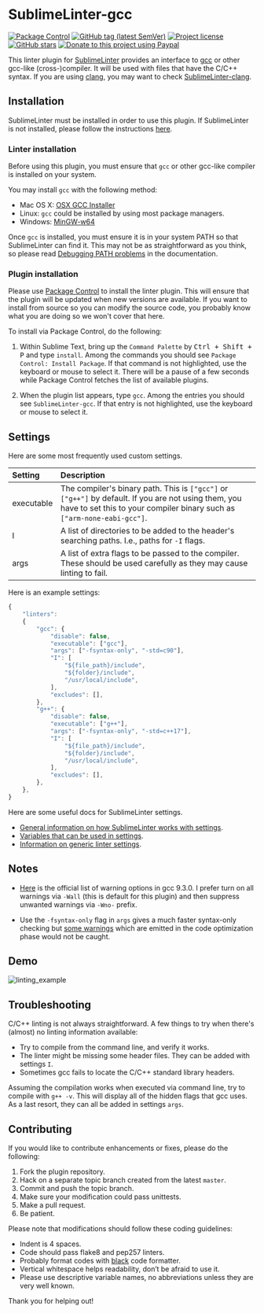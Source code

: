 # SublimeLinter-gcc

[![Package Control](https://img.shields.io/packagecontrol/dt/SublimeLinter-gcc?style=flat-square)](https://packagecontrol.io/packages/SublimeLinter-gcc)
[![GitHub tag (latest SemVer)](https://img.shields.io/github/tag/SublimeLinter/SublimeLinter-gcc?style=flat-square&logo=github)](https://github.com/SublimeLinter/SublimeLinter-gcc/tags)
[![Project license](https://img.shields.io/github/license/SublimeLinter/SublimeLinter-gcc?style=flat-square&logo=github)](https://github.com/SublimeLinter/SublimeLinter-gcc/blob/master/LICENSE)
[![GitHub stars](https://img.shields.io/github/stars/SublimeLinter/SublimeLinter-gcc?style=flat-square&logo=github)](https://github.com/SublimeLinter/SublimeLinter-gcc/stargazers)
[![Donate to this project using Paypal](https://img.shields.io/badge/paypal-donate-blue.svg?style=flat-square&logo=paypal)](https://www.paypal.me/jfcherng/5usd)

This linter plugin for [SublimeLinter](https://github.com/SublimeLinter/SublimeLinter)
provides an interface to [gcc](https://gcc.gnu.org/) or other gcc-like (cross-)compiler.
It will be used with files that have the C/C++ syntax.
If you are using [clang](https://clang.llvm.org), you may want to check
[SublimeLinter-clang](https://github.com/SublimeLinter/SublimeLinter-clang).


## Installation

SublimeLinter must be installed in order to use this plugin.
If SublimeLinter is not installed, please follow the instructions
[here](https://sublimelinter.readthedocs.org/en/stable/installation.html).


### Linter installation

Before using this plugin, you must ensure that `gcc` or other gcc-like compiler is installed on your system.

You may install `gcc` with the following method:

- Mac OS X: [OSX GCC Installer](https://github.com/kennethreitz/osx-gcc-installer)
- Linux: `gcc` could be installed by using most package managers.
- Windows: [MinGW-w64](https://sourceforge.net/projects/mingw-w64)

Once `gcc` is installed, you must ensure it is in your system PATH so that SublimeLinter can find it.
This may not be as straightforward as you think, so please read [Debugging PATH problems](https://sublimelinter.readthedocs.org/en/stable/troubleshooting.html#debugging-path-problems) in the documentation.


### Plugin installation

Please use [Package Control](https://sublime.wbond.net/installation) to install the linter plugin.
This will ensure that the plugin will be updated when new versions are available.
If you want to install from source so you can modify the source code,
you probably know what you are doing so we won't cover that here.

To install via Package Control, do the following:

1. Within Sublime Text, bring up the `Command Palette` by <kbd>Ctrl + Shift + P</kbd> and type `install`.
   Among the commands you should see `Package Control: Install Package`.
   If that command is not highlighted, use the keyboard or mouse to select it.
   There will be a pause of a few seconds while Package Control fetches the list of available plugins.

1. When the plugin list appears, type `gcc`. Among the entries you should see `SublimeLinter-gcc`.
   If that entry is not highlighted, use the keyboard or mouse to select it.


## Settings

Here are some most frequently used custom settings.

| Setting | Description |
| :------ | :---------- |
| executable | The compiler's binary path. This is `["gcc"]` or `["g++"]` by default. If you are not using them, you have to set this to your compiler binary such as `["arm-none-eabi-gcc"]`. |
| I | A list of directories to be added to the header's searching paths. I.e., paths for `-I` flags. |
| args | A list of extra flags to be passed to the compiler. These should be used carefully as they may cause linting to fail. |


Here is an example settings:

```javascript
{
    "linters":
    {
        "gcc": {
            "disable": false,
            "executable": ["gcc"],
            "args": ["-fsyntax-only", "-std=c90"],
            "I": [
                "${file_path}/include",
                "${folder}/include",
                "/usr/local/include",
            ],
            "excludes": [],
        },
        "g++": {
            "disable": false,
            "executable": ["g++"],
            "args": ["-fsyntax-only", "-std=c++17"],
            "I": [
                "${file_path}/include",
                "${folder}/include",
                "/usr/local/include",
            ],
            "excludes": [],
        },
    },
}
```

Here are some useful docs for SublimeLinter settings.

- [General information on how SublimeLinter works with settings](https://sublimelinter.readthedocs.org/en/stable/settings.html).
- [Variables that can be used in settings](https://sublimelinter.readthedocs.org/en/stable/settings.html#settings-expansion).
- [Information on generic linter settings](https://sublimelinter.readthedocs.org/en/stable/linter_settings.html).


## Notes

- [Here](https://gcc.gnu.org/onlinedocs/gcc-9.3.0/gcc/Warning-Options.html#Warning-Options)
  is the official list of warning options in gcc 9.3.0. I prefer turn on all warnings
  via `-Wall` (this is default for this plugin) and then suppress unwanted warnings via `-Wno-` prefix.

- Use the `-fsyntax-only` flag in `args` gives a much faster syntax-only checking but
  [some warnings](https://github.com/SublimeLinter/SublimeLinter-gcc/issues/4)
  which are emitted in the code optimization phase would not be caught.


## Demo

![linting_example](https://raw.githubusercontent.com/SublimeLinter/SublimeLinter-gcc/gh-pages/images/linting_example_sl4.png)


## Troubleshooting

C/C++ linting is not always straightforward.
A few things to try when there's (almost) no linting information available:

- Try to compile from the command line, and verify it works.
- The linter might be missing some header files. They can be added with settings `I`.
- Sometimes gcc fails to locate the C/C++ standard library headers.

Assuming the compilation works when executed via command line, try to compile with `g++ -v`.
This will display all of the hidden flags that gcc uses.
As a last resort, they can all be added in settings `args`.


## Contributing

If you would like to contribute enhancements or fixes, please do the following:

1. Fork the plugin repository.
1. Hack on a separate topic branch created from the latest `master`.
1. Commit and push the topic branch.
1. Make sure your modification could pass unittests.
1. Make a pull request.
1. Be patient.

Please note that modifications should follow these coding guidelines:

- Indent is 4 spaces.
- Code should pass flake8 and pep257 linters.
- Probably format codes with [black](https://github.com/psf/black) code formatter.
- Vertical whitespace helps readability, don’t be afraid to use it.
- Please use descriptive variable names, no abbreviations unless they are very well known.

Thank you for helping out!

